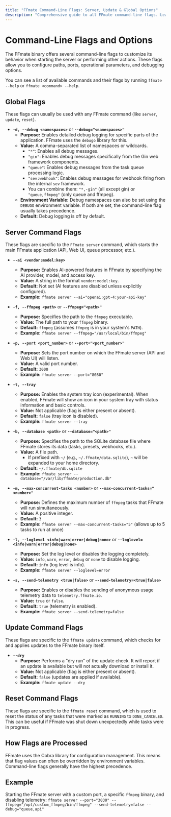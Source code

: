 ```yaml
---
title: "FFmate Command-Line Flags: Server, Update & Global Options"
description: "Comprehensive guide to all FFmate command-line flags. Learn to configure FFmate's server settings (FFmpeg path, port, DB), manage updates, enable debug logs, and more"
---
```


# Command-Line Flags and Options

The FFmate binary offers several command-line flags to customize its behavior when starting the server or performing other actions. These flags allow you to configure paths, ports, operational parameters, and debugging options.

You can see a list of available commands and their flags by running `ffmate --help` or `ffmate <command> --help`.

## Global Flags

These flags can usually be used with any FFmate command (like `server`, `update`, `reset`).

*   **`-d, --debug <namespaces>`** or **`--debug="<namespaces>"`**
    *   **Purpose:** Enables detailed debug logging for specific parts of the application. FFmate uses the `debugo` library for this.
    *   **Value:** A comma-separated list of namespaces or wildcards.
        *   `"*"`: Enables all debug messages.
        *   `"gin"`: Enables debug messages specifically from the Gin web framework components.
        *   `"queue"`: Enables debug messages from the task queue processing logic.
        *   `"sev:webhook"`: Enables debug messages for webhook firing from the internal `sev` framework.
        *   You can combine them: `"*,-gin"` (all except gin) or `"queue,ffmpeg"` (only queue and ffmpeg).
    *   **Environment Variable:** Debug namespaces can also be set using the `DEBUGO` environment variable. If both are set, the command-line flag usually takes precedence.
    *   **Default:** Debug logging is off by default.

## Server Command Flags

These flags are specific to the `FFmate server` command, which starts the main FFmate application (API, Web UI, queue processor, etc.).

*   **`--ai <vendor:model:key>`**
    *   **Purpose:** Enables AI-powered features in FFmate by specifying the AI provider, model, and access key.
    *   **Value:** A string in the format `vendor:model:key`.
    *   **Default:** Not set (AI features are disabled unless explicitly configured).
    *   **Example:** `ffmate server --ai="openai:gpt-4:your-api-key"`

*   **`-f, --ffmpeg <path>`** or **`--ffmpeg="<path>"`**
    *   **Purpose:** Specifies the path to the `ffmpeg` executable.
    *   **Value:** The full path to your `ffmpeg` binary.
    *   **Default:** `ffmpeg` (assumes `ffmpeg` is in your system's `PATH`).
    *   **Example:** `ffmate server --ffmpeg="/usr/local/bin/ffmpeg"`

*   **`-p, --port <port_number>`** or **`--port="<port_number>"`**
    *   **Purpose:** Sets the port number on which the FFmate server (API and Web UI) will listen.
    *   **Value:** A valid port number.
    *   **Default:** `3000`
    *   **Example:** `ffmate server --port="8080"`

*   **`-t, --tray`**
    *   **Purpose:** Enables the system tray icon (experimental). When enabled, FFmate will show an icon in your system tray with status information and basic controls.
    *   **Value:** Not applicable (flag is either present or absent).
    *   **Default:** `false` (tray icon is disabled).
    *   **Example:** `ffmate server --tray`

*   **`-b, --database <path>`** or **`--database="<path>"`**
    *   **Purpose:** Specifies the path to the SQLite database file where FFmate stores its data (tasks, presets, webhooks, etc.).
    *   **Value:** A file path.
        *   If prefixed with `~/` (e.g., `~/.ffmate/data.sqlite`), `~` will be expanded to your home directory.
    *   **Default:** `~/.ffmate/db.sqlite`
    *   **Example:** `ffmate server --database="/var/lib/ffmate/production.db"`

*   **`-m, --max-concurrent-tasks <number>`** or **`--max-concurrent-tasks="<number>"`**
    *   **Purpose:** Defines the maximum number of `ffmpeg` tasks that FFmate will run simultaneously.
    *   **Value:** A positive integer.
    *   **Default:** `3`
    *   **Example:** `ffmate server --max-concurrent-tasks="5"` (allows up to 5 tasks to run at once)

*   **`-l, --loglevel <info|warn|error|debug|none>`** or **`--loglevel=<info|warn|error|debug|none>`**
    *   **Purpose:** Set the log level or disables the logging completely.
    *   **Value:** `info`, `warn`, `error`, `debug` or `none` to disable logging.
    *   **Default:** `info` (log level is info).
    *   **Example:** `ffmate server --loglevel=error`

*   **`-s, --send-telemetry <true|false>`** or **`--send-telemetry=<true|false>`**
    *   **Purpose:** Enables or disables the sending of anonymous usage telemetry data to `telemetry.ffmate.io`.
    *   **Value:** `true` or `false`.
    *   **Default:** `true` (telemetry is enabled).
    *   **Example:** `ffmate server --send-telemetry=false`

## Update Command Flags

These flags are specific to the `ffmate update` command, which checks for and applies updates to the FFmate binary itself.

*   **`--dry`**
    *   **Purpose:** Performs a "dry run" of the update check. It will report if an update is available but will not actually download or install it.
    *   **Value:** Not applicable (flag is either present or absent).
    *   **Default:** `false` (updates are applied if available).
    *   **Example:** `ffmate update --dry`

## Reset Command Flags

These flags are specific to the `ffmate reset` command, which is used to reset the status of any tasks that were marked as `RUNNING` to `DONE_CANCELED`. This can be useful if FFmate was shut down unexpectedly while tasks were in progress.

## How Flags are Processed

FFmate uses the Cobra library for configuration management. This means that flag values can often be overridden by environment variables. Command-line flags generally have the highest precedence.

## Example

Starting the FFmate server with a custom port, a specific `ffmpeg` binary, and disabling telemetry:
`ffmate server --port="3030" --ffmpeg="/opt/custom_ffmpeg/bin/ffmpeg" --send-telemetry=false --debug="queue,api"`
